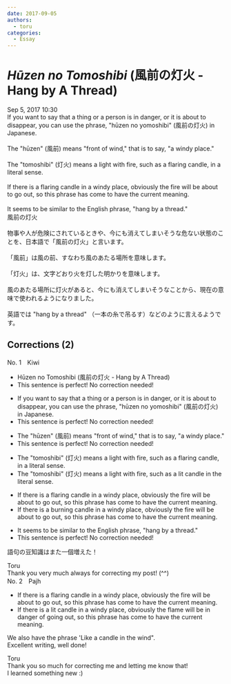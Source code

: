```yaml
---
date: 2017-09-05
authors:
  - toru
categories:
  - Essay
---
```


<h1 id="subject_show"><strong><em>Hūzen no Tomoshibi</strong></em> (風前の灯火 - Hang by A Thread)</h1>
<div class="date">Sep 5, 2017 10:30</div>
<div id="post"><div id="body_show_ori">
If you want to say that a thing or a person is in danger, or it is about to disappear, you can use the phrase, "hūzen no yomoshibi" (風前の灯火) in Japanese.<br/><br/>The "hūzen" (風前) means "front of wind," that is to say, "a windy place."<br/><br/>The "tomoshibi" (灯火) means a light with fire, such as a flaring candle, in a literal sense.<br/><br/>If there is a flaring candle in a windy place, obviously the fire will be about to go out, so this phrase has come to have the current meaning.<br/><br/>It seems to be similar to the English phrase, "hang by a thread."
</div></div>

<!-- more -->

<div id="post_ja"><div id="body_show_mo">
風前の灯火<br/><br/>物事や人が危険にされているときや、今にも消えてしまいそうな危ない状態のことを、日本語で「風前の灯火」と言います。<br/><br/>「風前」は風の前、すなわち風のあたる場所を意味します。<br/><br/>「灯火」は、文字どおり火を灯した明かりを意味します。<br/><br/>風のあたる場所に灯火があると、今にも消えてしまいそうなことから、現在の意味で使われるようになりました。<br/><br/>英語では "hang by a thread" （一本の糸で吊るす）などのように言えるようです。
</div></div>

## Corrections (2)
<div id="block"><div class="first_name"> No. 1　<span class="just_name">Kiwi</span></div><div id="block2">
<ul class="correction_field">
<li class="incorrect">Hūzen no Tomoshibi (風前の灯火 - Hang by A Thread)</li>
<li class="corrected perfect">This sentence is perfect! No correction needed!</li>
</ul>
<ul class="correction_field">
<li class="incorrect">If you want to say that a thing or a person is in danger, or it is about to disappear, you can use the phrase, "hūzen no yomoshibi" (風前の灯火) in Japanese.</li>
<li class="corrected perfect">This sentence is perfect! No correction needed!</li>
</ul>
<ul class="correction_field">
<li class="incorrect">The "hūzen" (風前) means "front of wind," that is to say, "a windy place."</li>
<li class="corrected perfect">This sentence is perfect! No correction needed!</li>
</ul>
<ul class="correction_field">
<li class="incorrect">The "tomoshibi" (灯火) means a light with fire, such as a flaring candle, in a literal sense.</li>
<li class="corrected correct">
The "tomoshibi" (灯火) means a light with fire, such as a <span class="f_blue">lit</span> candle<span class="f_blue"> in the</span> literal sense.
</li>
</ul>
<ul class="correction_field">
<li class="incorrect">If there is a flaring candle in a windy place, obviously the fire will be about to go out, so this phrase has come to have the current meaning.</li>
<li class="corrected correct">
If there is a <span class="f_blue">burn</span>ing candle in a windy place, obviously the fire will be about to go out, so this phrase has come to have the current meaning.
</li>
</ul>
<ul class="correction_field">
<li class="incorrect">It seems to be similar to the English phrase, "hang by a thread."</li>
<li class="corrected perfect">This sentence is perfect! No correction needed!</li>
</ul>
<p class="comment_small">
 語句の豆知識はまた一個増えた！
</p>

</div><div class="name"><span class="just_name">Toru</span><br>
Thank you very much always for correcting my post! (^^)
</div>
</div>
<div id="block"><div class="first_name"> No. 2　<span class="just_name">Pajh</span></div><div id="block2">
<ul class="correction_field">
<li class="incorrect">If there is a flaring candle in a windy place, obviously the fire will be about to go out, so this phrase has come to have the current meaning.</li>
<li class="corrected correct">
If there is a <span class="f_blue">lit</span> candle in a windy place, obviously the <span class="f_red">flame</span> will be in <span class="f_blue">danger of going</span> out, so this phrase has come to have the current meaning.
</li>
</ul>
<p class="comment_small">
 We also have the phrase 'Like a candle in the wind".
 <br/>
 Excellent writing, well done!
</p>

</div><div class="name"><span class="just_name">Toru</span><br>
Thank you so much for correcting me and letting me know that!<br/>I learned something new :)
</div>
</div>
